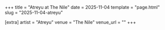 +++
title = "Atreyu at The Nile"
date = 2025-11-04
template = "page.html"
slug = "2025-11-04-atreyu"

[extra]
artist = "Atreyu"
venue = "The Nile"
venue_url = ""
+++
